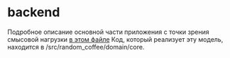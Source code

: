 # backend

Подробное описание основной части приложения с 
точки зрения смысовой нагрузки [в этом файле](./domain.md)
Код, который реализует эту модель, находится в 
/src/random_coffee/domain/core.